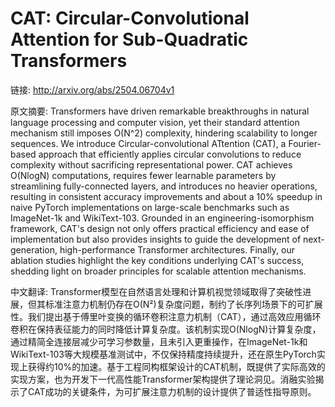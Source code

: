 # CAT: Circular-Convolutional Attention for Sub-Quadratic Transformers

链接: http://arxiv.org/abs/2504.06704v1

原文摘要:
Transformers have driven remarkable breakthroughs in natural language
processing and computer vision, yet their standard attention mechanism still
imposes O(N^2) complexity, hindering scalability to longer sequences. We
introduce Circular-convolutional ATtention (CAT), a Fourier-based approach that
efficiently applies circular convolutions to reduce complexity without
sacrificing representational power. CAT achieves O(NlogN) computations,
requires fewer learnable parameters by streamlining fully-connected layers, and
introduces no heavier operations, resulting in consistent accuracy improvements
and about a 10% speedup in naive PyTorch implementations on large-scale
benchmarks such as ImageNet-1k and WikiText-103. Grounded in an
engineering-isomorphism framework, CAT's design not only offers practical
efficiency and ease of implementation but also provides insights to guide the
development of next-generation, high-performance Transformer architectures.
Finally, our ablation studies highlight the key conditions underlying CAT's
success, shedding light on broader principles for scalable attention
mechanisms.

中文翻译:
Transformer模型在自然语言处理和计算机视觉领域取得了突破性进展，但其标准注意力机制仍存在O(N²)复杂度问题，制约了长序列场景下的可扩展性。我们提出基于傅里叶变换的循环卷积注意力机制（CAT），通过高效应用循环卷积在保持表征能力的同时降低计算复杂度。该机制实现O(NlogN)计算复杂度，通过精简全连接层减少可学习参数量，且未引入更重操作，在ImageNet-1k和WikiText-103等大规模基准测试中，不仅保持精度持续提升，还在原生PyTorch实现上获得约10%的加速。基于工程同构框架设计的CAT机制，既提供了实际高效的实现方案，也为开发下一代高性能Transformer架构提供了理论洞见。消融实验揭示了CAT成功的关键条件，为可扩展注意力机制的设计提供了普适性指导原则。
